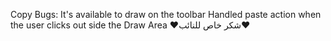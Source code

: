Copy Bugs: It's available to draw on the toolbar
Handled paste action when the user clicks out side the Draw Area ♥شكر خاص للنائب♥
